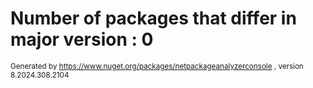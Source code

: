 
# Number of packages that differ in major version : 0

<small>Generated  by https://www.nuget.org/packages/netpackageanalyzerconsole , version 8.2024.308.2104</small>
